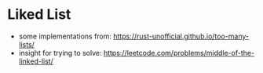 # Liked List

- some implementations from: https://rust-unofficial.github.io/too-many-lists/
- insight for trying to solve: https://leetcode.com/problems/middle-of-the-linked-list/
